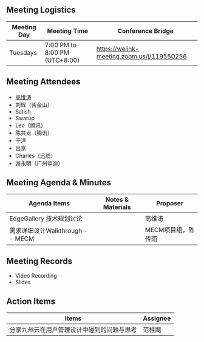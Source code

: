 ## Meeting Logistics

| Meeting Day  |  Meeting Time  | Conference Bridge  |
|---|---|---|
| Tuesdays  | 7:00 PM to 8:00 PM (UTC+8:00)   |  https://welink-meeting.zoom.us/j/119550256 |


## Meeting Attendees
- [高维涛](https://gitee.com/Gao_Victor)
- 刘辉（紫金山）
- Satish
- Swarup
- Leo（腾讯）
- 陈共龙（腾讯）
- 于洋
- 吕京
- Charles（迅琥）
- 游永明（广州申迪）

## Meeting Agenda & Minutes
|  Agenda Items  |  Notes & Materials   |  Proposer |
|---|---|---|
|  EdgeGallery 技术规划讨论 |    | 高维涛 |
|  需求详细设计Walkthrough -- MECM |    | MECM项目组，陈传雨 |


## Meeting Records
- Video Recording
- Slides


## Action Items
|  Items | Assignee   |
|---|---|
| 分享九州云在用户管理设计中碰到的问题与思考  | 范桂飓 |


